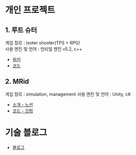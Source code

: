 
# 개인 프로젝트
## 1. 루트 슈터
게임 장르 : looter shooter(TPS + RPG)  
사용 엔진 및 언어 : 언리얼 엔진 v5.2, c++
- [위키](https://github.com/chocobubble/LooterShooter/wiki)
- [코드](https://github.com/chocobubble/LooterShooter)

## 2. MRid
게임 장르 : simulation, management
사용 엔진 및 언어 : Unity, c#
- [소개 - 노션](https://www.notion.so/MRid-12b24ec49c8b49c6ba6b304f169e12c4?pvs=4)
- [코드 - 깃헙](https://github.com/chocobubble/MRid-Demo)

# 기술 블로그
- [블로그](https://chocobubble.github.io/)
